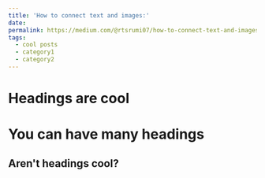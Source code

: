 ```yaml
---
title: 'How to connect text and images:'
date: 
permalink: https://medium.com/@rtsrumi07/how-to-connect-text-and-images-b68b2f38dbcf
tags:
  - cool posts
  - category1
  - category2
---
```




Headings are cool
======

You can have many headings
======

Aren't headings cool?
------